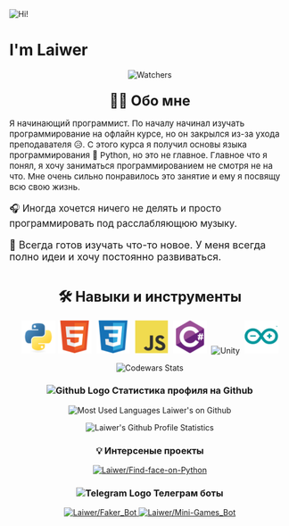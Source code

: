 <div class="hi">
    <img height="80" width="80" src="https://static.wixstatic.com/media/e22ba2_6bfc7cece3dc4cff8964b50dbb61d586~mv2.gif" alt="Hi!">
    <h1>
    I'm Laiwer
    </h1>
</div>

<div class="about-me">
    <p align="center">
        <img src="https://img.shields.io/github/watchers/Laiwer/Laiwer?color=00DFFF&style=plastic" alt="Watchers">
    </p>
    <h3 align="center">
        <span style="font-size: 25px;">👨‍💻 Обо мне</span>
    </h3>
    <p style="font-size: 15px;">
    Я начинающий программист. По началу начинал изучать программирование на офлайн курсе, но он закрылся из-за ухода преподавателя 😥. С этого курса я получил основы языка программирования 🐍 Python, но это не главное. Главное что я понял, я хочу заниматься программированием не смотря не на что. Мне очень сильно понравилось это занятие и ему я посвящу всю свою жизнь.
    </p>
    <p style="font-size: 17px;">
    🎧 Иногда хочется ничего не делять и просто программировать под расслабляющюю музыку.
    </p>
    <p style="font-size: 18px; padding-bottom: 20px;">
    🌟 Всегда готов изучать что-то новое. У меня всегда полно идеи и хочу постоянно развиваться.   
    </p>
</div>

<div class="skills" align="center">
    <h3>
        <span style="font-size: 25px;">🛠️ Навыки и инструменты</span>
    </h3>
    <img src="https://raw.githubusercontent.com/devicons/devicon/master/icons/python/python-original.svg" alt="Python" width="60" height="60"/>
    <img src="https://raw.githubusercontent.com/devicons/devicon/master/icons/html5/html5-original.svg" alt="HTML 5" width="60" height="60" style="margin-left: 1px;"/>
    <img src="https://raw.githubusercontent.com/devicons/devicon/master/icons/css3/css3-original.svg" alt="CSS 3" width="60" height="60" style="margin-left: 5px;"/>
    <img src="https://raw.githubusercontent.com/devicons/devicon/master/icons/javascript/javascript-original.svg" alt="JavaScript" width="60" height="60" style="margin-left: 5px;"/>
    <img src="https://raw.githubusercontent.com/devicons/devicon/master/icons/csharp/csharp-original.svg" alt="C#" width="60" height="60" style="margin-left: 5px;"/>
    <img src="https://cdn.simpleicons.org/unity/ffffff" width="60" height="60" style="margin-left: 5px;" alt="Unity"/>
    <img src="https://raw.githubusercontent.com/devicons/devicon/master/icons/arduino/arduino-original.svg" alt="Arduino" width="60" height="60" style="margin-left: 5px;"/>
    <p>
        <img src="https://www.codewars.com/users/Laiwers/badges/large" alt="Codewars Stats"/>
    </p>
</div>

<div class="github-stats">
    <h3 align="center">
        <img height="28" width="28" src="https://cdn.simpleicons.org/github/ffffff" alt="Github Logo"/>
        Статистика профиля на Github
    </h3>
    <p align="center">
        <img src="https://github-readme-stats.vercel.app/api/top-langs/?username=Laiwer&layout=compact&theme=tokyonight" alt="Most Used Languages Laiwer's on Github"/>
    </p>
    <p align="center">
        <img src="https://github-readme-stats.vercel.app/api?username=Laiwer&show_icons=true&theme=tokyonight&include_all_commits=true" alt="Laiwer's Github Profile Statistics"/>
    </p>
</div>

<div class="pin-repo-funy-project">
    <h3 align="center">💡 Интерсеные проекты</h3>
    <p align="center">
        <a href="https://github.com/Laiwer/Find-face-on-Python">
            <img src="https://github-readme-stats.vercel.app/api/pin?username=Laiwer&repo=Find-face-on-Python&theme=tokyonight&show_owner=true" alt="Laiwer/Find-face-on-Python"/>
        </a>
    </p>
</div>

<div class="pin-repo-telegram-bots">
    <h3 align="center">
    <img height="28" width="28" src="https://cdn.simpleicons.org/telegram" alt="Telegram Logo"/>
    Телеграм боты
    </h3>
    <p align="center">
        <a href="https://github.com/Laiwer/Faker_Bot">
            <img src="https://github-readme-stats.vercel.app/api/pin?username=Laiwer&repo=Faker_Bot&theme=tokyonight&show_owner=true" alt="Laiwer/Faker_Bot"/>
        </a>
        <a href="https://github.com/Laiwer/Mini-Games_Bot">
            <img src="https://github-readme-stats.vercel.app/api/pin?username=Laiwer&repo=Mini-Games_Bot&theme=tokyonight&show_owner=true" alt="Laiwer/Mini-Games_Bot"/>
        </a>
    </p>
</div>